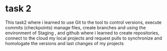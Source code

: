 # task 2
This task2 where i learned to use Git to the tool to control versions, execute commits (checkpoints) manage files, create branches and using the environment of Staging , and github where i learned to create repositories, connect to the cloud my local projects and request pulls to synchronize and homologate the versions and last changes of my projects 

